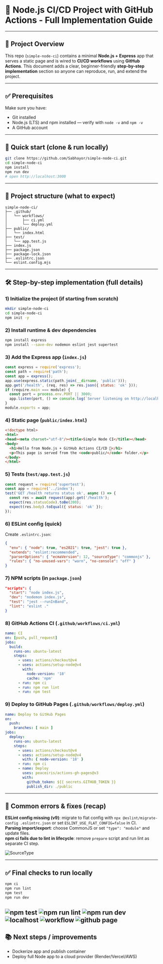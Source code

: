 # 🚀 Node.js CI/CD Project with GitHub Actions - Full Implementation Guide

---

## 📌 Project Overview
This repo (`simple-node-ci`) contains a minimal **Node.js + Express** app that serves a static page and is wired to **CI/CD workflows** using **GitHub Actions**. This document adds a clear, beginner-friendly **step-by-step implementation** section so anyone can reproduce, run, and extend the project.

---

## ✅ Prerequisites
Make sure you have:
- Git installed
- Node.js (LTS) and npm installed — verify with `node -v` and `npm -v`
- A GitHub account

---

## 🧭 Quick start (clone & run locally)

```bash
git clone https://github.com/Sabhayor/simple-node-ci.git
cd simple-node-ci
npm install
npm run dev
# open http://localhost:3000
```

---

## 📁 Project structure (what to expect)
```
simple-node-ci/
├── .github/
│   └── workflows/
│       ├── ci.yml
│       └── deploy.yml
├── public/
│   └── index.html
├── test/
│   └── app.test.js
├── index.js
├── package.json
├── package-lock.json
├── .eslintrc.json
└── eslint.config.mjs
```

---

## 🛠 Step-by-step implementation (full details)

### 1) Initialize the project (if starting from scratch)
```bash
mkdir simple-node-ci
cd simple-node-ci
npm init -y
```

### 2) Install runtime & dev dependencies
```bash
npm install express
npm install --save-dev nodemon eslint jest supertest
```

### 3) Add the Express app (`index.js`)
```js
const express = require('express');
const path = require('path');
const app = express();
app.use(express.static(path.join(__dirname, 'public')));
app.get('/health', (req, res) => res.json({ status: 'ok' }));
if (require.main === module) {
  const port = process.env.PORT || 3000;
  app.listen(port, () => console.log(`Server listening on http://localhost:${port}`));
}
module.exports = app;
```

### 4) Static page (`public/index.html`)
```html
<!doctype html>
<html>
<head><meta charset="utf-8"/><title>Simple Node CI</title></head>
<body>
  <h1>Hello from Node.js + GitHub Actions CI/CD 👋</h1>
  <p>This page is served from the <code>public/</code> folder.</p>
</body>
</html>
```

### 5) Tests (`test/app.test.js`)
```js
const request = require('supertest');
const app = require('../index');
test('GET /health returns status ok', async () => {
  const res = await request(app).get('/health');
  expect(res.statusCode).toBe(200);
  expect(res.body).toEqual({ status: 'ok' });
});
```

### 6) ESLint config (quick)
Create `.eslintrc.json`:
```json
{
  "env": { "node": true, "es2021": true, "jest": true },
  "extends": "eslint:recommended",
  "parserOptions": { "ecmaVersion": 12, "sourceType": "commonjs" },
  "rules": { "no-unused-vars": "warn", "no-console": "off" }
}
```

### 7) NPM scripts (in `package.json`)
```json
"scripts": {
  "start": "node index.js",
  "dev": "nodemon index.js",
  "test": "jest --runInBand",
  "lint": "eslint ."
}
```

### 8) GitHub Actions CI (`.github/workflows/ci.yml`)
```yaml
name: CI
on: [push, pull_request]
jobs:
  build:
    runs-on: ubuntu-latest
    steps:
      - uses: actions/checkout@v4
      - uses: actions/setup-node@v4
        with:
          node-version: '18'
          cache: 'npm'
      - run: npm ci
      - run: npm run lint
      - run: npm test
```

### 9) Deploy to GitHub Pages (`.github/workflows/deploy.yml`)
```yaml
name: Deploy to GitHub Pages
on:
  push:
    branches: [ main ]
jobs:
  deploy:
    runs-on: ubuntu-latest
    steps:
      - uses: actions/checkout@v4
      - uses: actions/setup-node@v4
        with: { node-version: '18' }
      - run: npm ci
      - name: Deploy
        uses: peaceiris/actions-gh-pages@v3
        with:
          github_token: ${{ secrets.GITHUB_TOKEN }}
          publish_dir: ./public
```

---

## 🐞 Common errors & fixes (recap)

**ESLint config missing (v9)**: migrate to flat config with `npx @eslint/migrate-config .eslintrc.json` or set `ESLINT_USE_FLAT_CONFIG=false` in CI.  
**Parsing import/export**: choose CommonJS or set `"type": "module"` and update files.  
**npm ci fails due to lint in lifecycle**: remove `prepare` script and run lint as separate CI step.

![SourceType](/images/sourcetype_error.png)

---

## ✅ Final checks to run locally
```bash
npm ci
npm run lint
npm test
npm run dev
```
![npm test](/images/npm_test.png)
![npm run lint](/images/npm_run_lint.png)
![npm run dev](/images/npm_run_dev.png)
![localhost](/images/localhost.png)
![workflow](/images/workflow_success.png)
![github page](/images/github_page.png)
---

## 📚 Next steps / improvements

- Dockerize app and publish container
- Deploy full Node app to a cloud provider (Render/Vercel/AWS)



